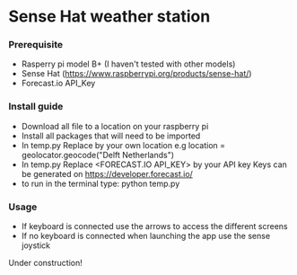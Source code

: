 # Sense Hat weather station

### Prerequisite
- Rasperry pi model B+ (I haven't tested with other models)
- Sense Hat (https://www.raspberrypi.org/products/sense-hat/)
- Forecast.io API_Key

### Install guide
- Download all file to a location on your raspberry pi
- Install all packages that will need to be imported
- In temp.py Replace <CITY COUNTRY> by your own location 
  e.g location = geolocator.geocode("Delft Netherlands")
- In temp.py Replace <FORECAST.IO API_KEY> by your API key
  Keys can be generated on https://developer.forecast.io/
- to run in the terminal type: python temp.py 

### Usage
- If keyboard is connected use the arrows to access the different screens
- If no keyboard is connected when launching the app use the sense joystick

Under construction!
